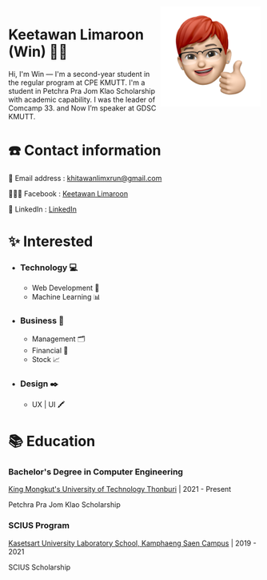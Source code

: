 

<img a="Hi!" align="right" height="200" width="200" alt="keetawin" src="img/Untitled.png"/>

# Keetawan Limaroon (Win) 🤏🏻 

Hi, I'm Win — I'm a second-year student in the regular program at CPE KMUTT. I'm a student in Petchra Pra Jom Klao Scholarship with academic capability. I was the leader of Comcamp 33. and Now I’m speaker at GDSC KMUTT.

# ☎️ Contact information

💌 Email address : khitawanlimxrun@gmail.com

👨🏻‍💻 Facebook : [Keetawan Limaroon](https://www.facebook.com/keetawan.limaroon/)

🔗 LinkedIn : [LinkedIn](https://www.linkedin.com/in/keetawan-limaroon-7b91391b2/)

# ✨ Interested

- ### Technology 💻
    - Web Development 📱
    - Machine Learning 📊
- ### Business 💼
    - Management 🗂
    - Financial 💸
    - Stock 📈
- ### Design ✒️
    - UX | UI 🖍

# 📚 Education

### **Bachelor's Degree in Computer Engineering**

[King Mongkut's University of Technology Thonburi](https://en.wikipedia.org/wiki/King_Mongkut%27s_University_of_Technology_Thonburi) | 2021 - Present

Petchra Pra Jom Klao Scholarship

### SCIUS Program

[Kasetsart University Laboratory School, Kamphaeng Saen Campus](https://en.wikipedia.org/wiki/King_Mongkut%27s_University_of_Technology_Thonburi) | 2019 - 2021

SCIUS Scholarship

